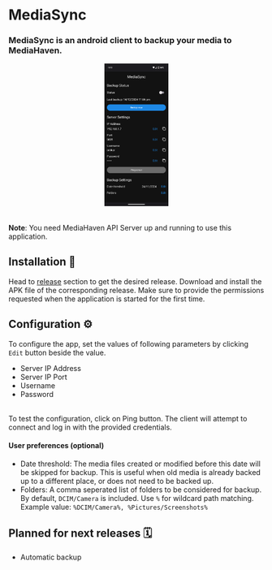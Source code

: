 # MediaSync

### MediaSync is an android client to backup your media to MediaHaven.


<div align="center">
  <img src="./docs/assets/mediasync-main.png" alt="mediasync-img" width="25%">
</div>
<br>

**Note**: You need MediaHaven API Server up and running to use this application.

## Installation 🚀
Head to [release](https://github.com/omkar-sutar/MediaSync/releases) section to get the desired release. Download and install the APK file of the corresponding release.
Make sure to provide the permissions requested when the application is started for the first time.

## Configuration ⚙️
To configure the app, set the values of following parameters by clicking `Edit` button beside the value.
<ul>
  <li>Server IP Address</li>
  <li>Server IP Port</li>
  <li>Username</li>
  <li>Password</li>
</ul>
<br>To test the configuration, click on Ping button. The client will attempt to connect and log in with the provided credentials.

#### User preferences (optional)
<ul>
  <li>Date threshold: The media files created or modified before this date will be skipped for backup. This is useful when old media is already backed up to a different place, or does not need to be backed up.</li>
  <li>Folders: A comma seperated list of folders to be considered for backup. By default, <code>DCIM/Camera</code> is included. Use <code>%</code> for wildcard path matching.
  Example value: <code>%DCIM/Camera%, %Pictures/Screenshots%</code></li>
</ul>

## Planned for next releases 🗓️
<ul>
  <li>Automatic backup</li>
</ul>
